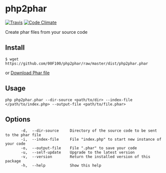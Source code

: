 # php2phar

[![Travis](https://travis-ci.org/00F100/php2phar.svg?branch=master)](https://travis-ci.org/00F100/php2phar/)  [![Code Climate](https://codeclimate.com/github/00F100/php2phar/badges/gpa.svg)](https://codeclimate.com/github/00F100/php2phar)

Create phar files from your source code

## Install

```
$ wget https://github.com/00F100/php2phar/raw/master/dist/php2phar.phar
```
or
[Download Phar file](https://github.com/00F100/php2phar/raw/master/dist/php2phar.phar)

## Usage

```
php php2phar.phar --dir-source <path/to/dir> --index-file </path/to/index.php> --output-file <path/to/file.phar>  
```

## Options

```
       -d,  --dir-source     Directory of the source code to be sent to the phar file
       -i,  --index-file     File "index.php" to start new instance of your code
       -o,  --output-file    File ".phar" to save your code
       -u,  --self-update    Upgrade to the latest version
       -v,  --version        Return the installed version of this package
       -h,  --help           Show this help
 ```